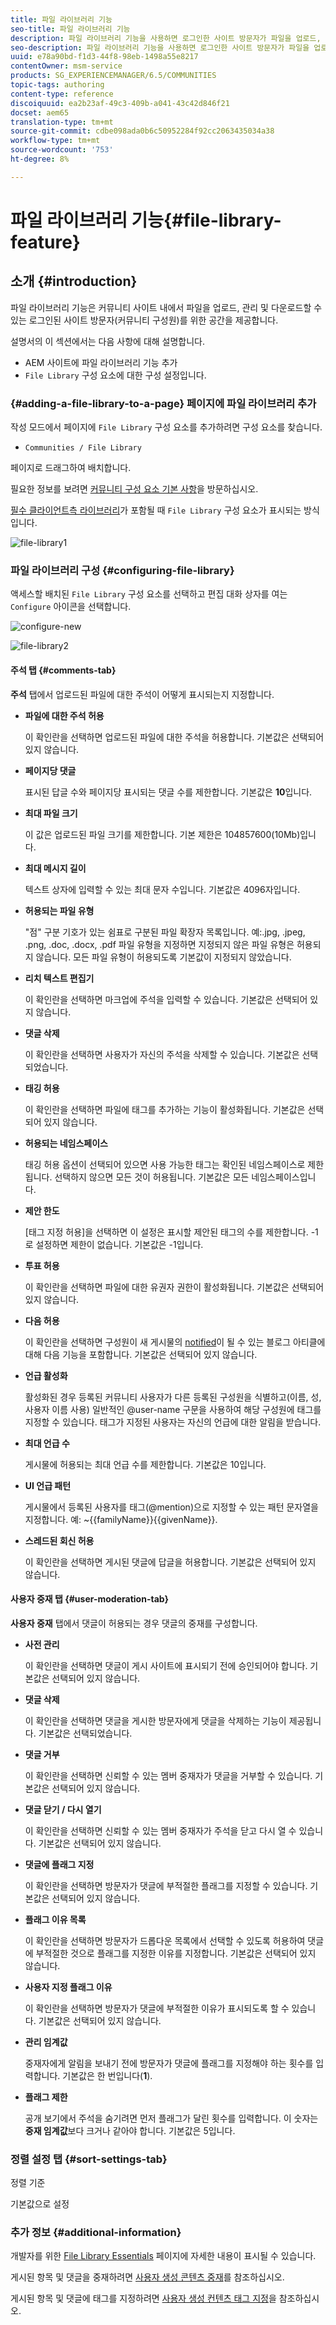 ```yaml
---
title: 파일 라이브러리 기능
seo-title: 파일 라이브러리 기능
description: 파일 라이브러리 기능을 사용하면 로그인한 사이트 방문자가 파일을 업로드, 관리 및 다운로드할 수 있습니다
seo-description: 파일 라이브러리 기능을 사용하면 로그인한 사이트 방문자가 파일을 업로드, 관리 및 다운로드할 수 있습니다
uuid: e78a90bd-f1d3-44f8-98eb-1498a55e8217
contentOwner: msm-service
products: SG_EXPERIENCEMANAGER/6.5/COMMUNITIES
topic-tags: authoring
content-type: reference
discoiquuid: ea2b23af-49c3-409b-a041-43c42d846f21
docset: aem65
translation-type: tm+mt
source-git-commit: cdbe098ada0b6c50952284f92cc2063435034a38
workflow-type: tm+mt
source-wordcount: '753'
ht-degree: 8%

---
```



# 파일 라이브러리 기능{#file-library-feature}

## 소개 {#introduction}

파일 라이브러리 기능은 커뮤니티 사이트 내에서 파일을 업로드, 관리 및 다운로드할 수 있는 로그인된 사이트 방문자(커뮤니티 구성원)를 위한 공간을 제공합니다.

설명서의 이 섹션에서는 다음 사항에 대해 설명합니다.

* AEM 사이트에 파일 라이브러리 기능 추가
* `File Library` 구성 요소에 대한 구성 설정입니다.

### {#adding-a-file-library-to-a-page} 페이지에 파일 라이브러리 추가

작성 모드에서 페이지에 `File Library` 구성 요소를 추가하려면 구성 요소를 찾습니다.

* `Communities / File Library`

페이지로 드래그하여 배치합니다.

필요한 정보를 보려면 [커뮤니티 구성 요소 기본 사항](/help/communities/basics.md)을 방문하십시오.

[필수 클라이언트측 라이브러리](/help/communities/essentials-file-library.md#essentials-for-client-side)가 포함될 때 `File Library` 구성 요소가 표시되는 방식입니다.

![file-library1](assets/file-library1.png)

### 파일 라이브러리 구성 {#configuring-file-library}

액세스할 배치된 `File Library` 구성 요소를 선택하고 편집 대화 상자를 여는 `Configure` 아이콘을 선택합니다.

![configure-new](assets/configure-new.png)

![file-library2](assets/file-library2.png)

#### 주석 탭 {#comments-tab}

**주석** 탭에서 업로드된 파일에 대한 주석이 어떻게 표시되는지 지정합니다.

* **파일에 대한 주석 허용**

   이 확인란을 선택하면 업로드된 파일에 대한 주석을 허용합니다. 기본값은 선택되어 있지 않습니다.

* **페이지당 댓글**

   표시된 답글 수와 페이지당 표시되는 댓글 수를 제한합니다. 기본값은 **10**&#x200B;입니다.

* **최대 파일 크기**

   이 값은 업로드된 파일 크기를 제한합니다. 기본 제한은 104857600(10Mb)입니다.

* **최대 메시지 길이**

   텍스트 상자에 입력할 수 있는 최대 문자 수입니다. 기본값은 4096자입니다.

* **허용되는 파일 유형**

   &quot;점&quot; 구분 기호가 있는 쉼표로 구분된 파일 확장자 목록입니다. 예:.jpg, .jpeg, .png, .doc, .docx, .pdf 파일 유형을 지정하면 지정되지 않은 파일 유형은 허용되지 않습니다. 모든 파일 유형이 허용되도록 기본값이 지정되지 않았습니다.

* **리치 텍스트 편집기**

   이 확인란을 선택하면 마크업에 주석을 입력할 수 있습니다. 기본값은 선택되어 있지 않습니다.

* **댓글 삭제**

   이 확인란을 선택하면 사용자가 자신의 주석을 삭제할 수 있습니다. 기본값은 선택되었습니다.

* **태깅 허용**

   이 확인란을 선택하면 파일에 태그를 추가하는 기능이 활성화됩니다. 기본값은 선택되어 있지 않습니다.

* **허용되는 네임스페이스**

   태깅 허용 옵션이 선택되어 있으면 사용 가능한 태그는 확인된 네임스페이스로 제한됩니다. 선택하지 않으면 모든 것이 허용됩니다. 기본값은 모든 네임스페이스입니다.

* **제안 한도**

   [태그 지정 허용]을 선택하면 이 설정은 표시할 제안된 태그의 수를 제한합니다. -1로 설정하면 제한이 없습니다. 기본값은 -1입니다.

* **투표 허용**

   이 확인란을 선택하면 파일에 대한 유권자 권한이 활성화됩니다. 기본값은 선택되어 있지 않습니다.

* **다음 허용**

   이 확인란을 선택하면 구성원이 새 게시물의 [notified](/help/communities/notifications.md)이 될 수 있는 블로그 아티클에 대해 다음 기능을 포함합니다. 기본값은 선택되어 있지 않습니다.

* **언급 활성화**

   활성화된 경우 등록된 커뮤니티 사용자가 다른 등록된 구성원을 식별하고(이름, 성, 사용자 이름 사용) 일반적인 @user-name 구문을 사용하여 해당 구성원에 태그를 지정할 수 있습니다. 태그가 지정된 사용자는 자신의 언급에 대한 알림을 받습니다.

* **최대 언급 수**

   게시물에 허용되는 최대 언급 수를 제한합니다. 기본값은 10입니다.

* **UI 언급 패턴**

   게시물에서 등록된 사용자를 태그(@mention)으로 지정할 수 있는 패턴 문자열을 지정합니다. 예: ~{{familyName}}{{givenName}}.

* **스레드된 회신 허용**

   이 확인란을 선택하면 게시된 댓글에 답글을 허용합니다. 기본값은 선택되어 있지 않습니다.

#### 사용자 중재 탭 {#user-moderation-tab}

**사용자 중재** 탭에서 댓글이 허용되는 경우 댓글의 중재를 구성합니다.

* **사전 관리**

   이 확인란을 선택하면 댓글이 게시 사이트에 표시되기 전에 승인되어야 합니다. 기본값은 선택되어 있지 않습니다.

* **댓글 삭제**

   이 확인란을 선택하면 댓글을 게시한 방문자에게 댓글을 삭제하는 기능이 제공됩니다. 기본값은 선택되었습니다.

* **댓글 거부**

   이 확인란을 선택하면 신뢰할 수 있는 멤버 중재자가 댓글을 거부할 수 있습니다. 기본값은 선택되어 있지 않습니다.

* **댓글 닫기 / 다시 열기**

   이 확인란을 선택하면 신뢰할 수 있는 멤버 중재자가 주석을 닫고 다시 열 수 있습니다. 기본값은 선택되어 있지 않습니다.

* **댓글에 플래그 지정**

   이 확인란을 선택하면 방문자가 댓글에 부적절한 플래그를 지정할 수 있습니다. 기본값은 선택되어 있지 않습니다.

* **플래그 이유 목록**

   이 확인란을 선택하면 방문자가 드롭다운 목록에서 선택할 수 있도록 허용하여 댓글에 부적절한 것으로 플래그를 지정한 이유를 지정합니다. 기본값은 선택되어 있지 않습니다.

* **사용자 지정 플래그 이유**

   이 확인란을 선택하면 방문자가 댓글에 부적절한 이유가 표시되도록 할 수 있습니다. 기본값은 선택되어 있지 않습니다.

* **관리 임계값**

   중재자에게 알림을 보내기 전에 방문자가 댓글에 플래그를 지정해야 하는 횟수를 입력합니다. 기본값은 한 번입니다(**1**).

* **플래그 제한**

   공개 보기에서 주석을 숨기려면 먼저 플래그가 달린 횟수를 입력합니다. 이 숫자는 **중재 임계값**&#x200B;보다 크거나 같아야 합니다. 기본값은 5입니다.

### 정렬 설정 탭 {#sort-settings-tab}

정렬 기준

기본값으로 설정

### 추가 정보 {#additional-information}

개발자를 위한 [File Library Essentials](/help/communities/essentials-file-library.md) 페이지에 자세한 내용이 표시될 수 있습니다.

게시된 항목 및 댓글을 중재하려면 [사용자 생성 콘텐츠 중재](/help/communities/moderate-ugc.md)를 참조하십시오.

게시된 항목 및 댓글에 태그를 지정하려면 [사용자 생성 컨텐츠 태그 지정](/help/communities/tag-ugc.md)을 참조하십시오.
